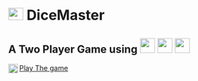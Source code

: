 # <img src="https://img.icons8.com/external-others-inmotus-design/67/000000/external-Dice-dice-others-inmotus-design-4.png"  width="30" height="25" />  DiceMaster
## A Two Player Game using <img src="https://img.icons8.com/color/48/000000/javascript--v1.png" width="30" height="30 "/> <img src="https://img.icons8.com/color/48/000000/html-5--v1.png" width="30" height="30 " /> <img src="https://img.icons8.com/color/48/000000/css3.png"  width="30" height="30 " />
<img align="left" src="https://img.icons8.com/color/48/000000/hand-right-skin-type-2.png"  width="19" height="19"/><a href="https://bishaldn.github.io/DiceMaster/"> Play The game</a>
